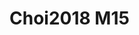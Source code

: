 # Choi2018 M15
<a name="material" />
<script type="application/ld+json">

  {
    "@context": "https://schema.org/",
    "@type": "ChemicalSubstance",
    "http://purl.org/dc/terms/conformsTo":
      {
        "@type": "CreativeWork",
        "@id": "https://bioschemas.org/profiles/ChemicalSubstance/0.4-RELEASE/"
      },
    "@id": "https://egonw.github.io/nanowiki/nanowiki526.html#material",
    "name": "Choi2018 M15",
    "sameAs: "http://127.0.0.1/mediawiki/index.php/Special:URIResolver/Choi2018_M15"
  }
</script>

